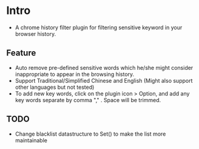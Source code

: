 
# Intro
- A chrome history filter plugin for filtering sensitive keyword in your browser history.
## Feature
- Auto remove pre-defined sensitive words which he/she might consider inappropriate to appear in the browsing history.
- Support Traditional/Simplified Chinese and English (Might also support other languages but not tested)
- To add new key words, click on the plugin icon > Option, and add any key words separate by comma "," . Space will be trimmed.

## TODO
- Change blacklist datastructure to Set() to make the list more maintainable